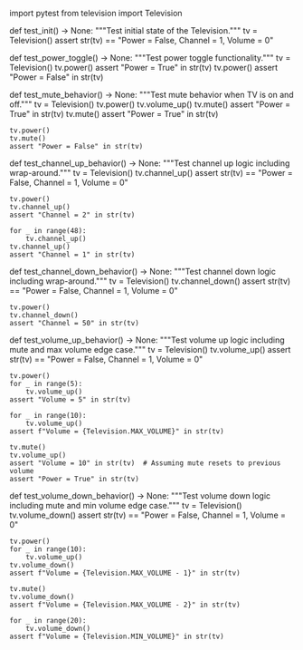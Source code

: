 import pytest
from television import Television

def test_init() -> None:
    """Test initial state of the Television."""
    tv = Television()
    assert str(tv) == "Power = False, Channel = 1, Volume = 0"

def test_power_toggle() -> None:
    """Test power toggle functionality."""
    tv = Television()
    tv.power()
    assert "Power = True" in str(tv)
    tv.power()
    assert "Power = False" in str(tv)

def test_mute_behavior() -> None:
    """Test mute behavior when TV is on and off."""
    tv = Television()
    tv.power()
    tv.volume_up()
    tv.mute()
    assert "Power = True" in str(tv)
    tv.mute()
    assert "Power = True" in str(tv)

    tv.power()  
    tv.mute()
    assert "Power = False" in str(tv)

def test_channel_up_behavior() -> None:
    """Test channel up logic including wrap-around."""
    tv = Television()
    tv.channel_up()
    assert str(tv) == "Power = False, Channel = 1, Volume = 0"

    tv.power()
    tv.channel_up()
    assert "Channel = 2" in str(tv)

    for _ in range(48):
        tv.channel_up()
    tv.channel_up()
    assert "Channel = 1" in str(tv)

def test_channel_down_behavior() -> None:
    """Test channel down logic including wrap-around."""
    tv = Television()
    tv.channel_down()
    assert str(tv) == "Power = False, Channel = 1, Volume = 0"

    tv.power()
    tv.channel_down()
    assert "Channel = 50" in str(tv)

def test_volume_up_behavior() -> None:
    """Test volume up logic including mute and max volume edge case."""
    tv = Television()
    tv.volume_up()
    assert str(tv) == "Power = False, Channel = 1, Volume = 0"

    tv.power()
    for _ in range(5):
        tv.volume_up()
    assert "Volume = 5" in str(tv)

    for _ in range(10):
        tv.volume_up()
    assert f"Volume = {Television.MAX_VOLUME}" in str(tv)

    tv.mute()
    tv.volume_up()
    assert "Volume = 10" in str(tv)  # Assuming mute resets to previous volume
    assert "Power = True" in str(tv)

def test_volume_down_behavior() -> None:
    """Test volume down logic including mute and min volume edge case."""
    tv = Television()
    tv.volume_down()
    assert str(tv) == "Power = False, Channel = 1, Volume = 0"

    tv.power()
    for _ in range(10):
        tv.volume_up()
    tv.volume_down()
    assert f"Volume = {Television.MAX_VOLUME - 1}" in str(tv)

    tv.mute()
    tv.volume_down()
    assert f"Volume = {Television.MAX_VOLUME - 2}" in str(tv)

    for _ in range(20):
        tv.volume_down()
    assert f"Volume = {Television.MIN_VOLUME}" in str(tv)
